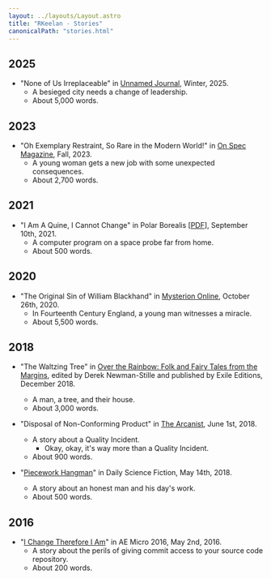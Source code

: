 ```yaml
---
layout: ../layouts/Layout.astro
title: "RKeelan - Stories"
canonicalPath: "stories.html"
---
```


## 2025

* "None of Us Irreplaceable" in [Unnamed Journal](https://www.patreon.com/posts/unnamed-journal-121892472), Winter, 2025.
	* A besieged city needs a change of leadership.
	* About 5,000 words.

## 2023

* "Oh Exemplary Restraint, So Rare in the Modern World!" in [On Spec Magazine](https://onspec.ca/on-spec-back-issues/), Fall, 2023.
	* A young woman gets a new job with some unexpected consequences.
	* About 2,700 words.

## 2021

* "I Am A Quine, I Cannot Change" in Polar Borealis [[PDF](https://polarborealis.ca/wp-content/uploads/2021/09/POLAR-BOREALIS-19-Aug-Sep-2021-1.pdf)], September 10th, 2021.
	* A computer program on a space probe far from home.
	* About 500 words.

## 2020

* "The Original Sin of William Blackhand" in [Mysterion Online](https://www.mysteriononline.com/2020/10/the-original-sin-of-william-blackhand.html), October 26th, 2020.
	* In Fourteenth Century England, a young man witnesses a miracle.
	* About 5,500 words.

## 2018

* "The Waltzing Tree" in [Over the Rainbow: Folk and Fairy Tales from the Margins](https://www.goodreads.com/en/book/show/40539590-over-the-rainbow), edited by Derek Newman-Stille and published by Exile Editions, December 2018.
	* A man, a tree, and their house.
	* About 3,000 words.

* "Disposal of Non-Conforming Product" in [The Arcanist](https://thearcanist.io/disposal-of-non-conforming-product-479218d48ba7), June 1st, 2018.
	* A story about a Quality Incident.
		* Okay, okay, it's way more than a Quality Incident.
	* About 900 words.

* "[Piecework Hangman](/s/piecework-hangman.html)" in Daily Science Fiction, May 14th, 2018.
	* A story about an honest man and his day's work.
	* About 500 words.

## 2016

* "[I Change Therefore I Am](/s/i-change-therefore-i-am.html)" in AE Micro 2016, May 2nd, 2016.
	* A story about the perils of giving commit access to your source code repository.
	* About 200 words. 